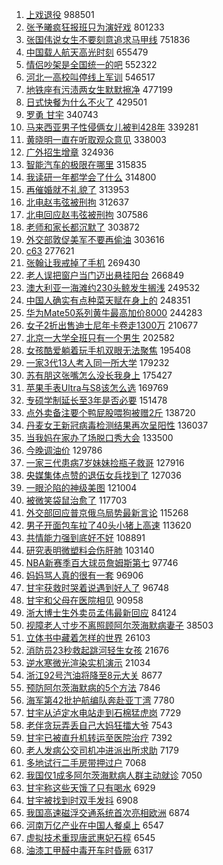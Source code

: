 1. [上戏退役](https://s.weibo.com//weibo?q=%23%E4%B8%8A%E6%88%8F%E9%80%80%E5%BD%B9%23&t=31&band_rank=1&Refer=top) 988501
2. [张予曦疯狂报班只为演好戏](https://s.weibo.com//weibo?q=%23%E5%BC%A0%E4%BA%88%E6%9B%A6%E7%96%AF%E7%8B%82%E6%8A%A5%E7%8F%AD%E5%8F%AA%E4%B8%BA%E6%BC%94%E5%A5%BD%E6%88%8F%23&t=31&band_rank=2&Refer=top) 801233
3. [张国伟说女生不要刻意追求马甲线](https://s.weibo.com//weibo?q=%23%E5%BC%A0%E5%9B%BD%E4%BC%9F%E8%AF%B4%E5%A5%B3%E7%94%9F%E4%B8%8D%E8%A6%81%E5%88%BB%E6%84%8F%E8%BF%BD%E6%B1%82%E9%A9%AC%E7%94%B2%E7%BA%BF%23&t=31&band_rank=1&Refer=top) 751836
4. [中国载人航天高光时刻](https://s.weibo.com//weibo?q=%23%E4%B8%AD%E5%9B%BD%E8%BD%BD%E4%BA%BA%E8%88%AA%E5%A4%A9%E9%AB%98%E5%85%89%E6%97%B6%E5%88%BB%23&t=31&band_rank=3&Refer=top) 655479
5. [情侣吵架是全国统一的吧](https://s.weibo.com//weibo?q=%23%E6%83%85%E4%BE%A3%E5%90%B5%E6%9E%B6%E6%98%AF%E5%85%A8%E5%9B%BD%E7%BB%9F%E4%B8%80%E7%9A%84%E5%90%A7%23&t=31&band_rank=5&Refer=top) 552322
6. [河北一高校叫停线上军训](https://s.weibo.com//weibo?q=%23%E6%B2%B3%E5%8C%97%E4%B8%80%E9%AB%98%E6%A0%A1%E5%8F%AB%E5%81%9C%E7%BA%BF%E4%B8%8A%E5%86%9B%E8%AE%AD%23&t=31&band_rank=5&Refer=top) 546517
7. [地铁座有污渍两女生默默擦净](https://s.weibo.com//weibo?q=%23%E5%9C%B0%E9%93%81%E5%BA%A7%E6%9C%89%E6%B1%A1%E6%B8%8D%E4%B8%A4%E5%A5%B3%E7%94%9F%E9%BB%98%E9%BB%98%E6%93%A6%E5%87%80%23&t=31&band_rank=6&Refer=top) 477199
8. [日式快餐为什么不火了](https://s.weibo.com//weibo?q=%23%E6%97%A5%E5%BC%8F%E5%BF%AB%E9%A4%90%E4%B8%BA%E4%BB%80%E4%B9%88%E4%B8%8D%E7%81%AB%E4%BA%86%23&t=31&band_rank=9&Refer=top) 429501
9. [罗勇 甘宇](https://s.weibo.com//weibo?q=%E7%BD%97%E5%8B%87%20%E7%94%98%E5%AE%87&t=31&band_rank=10&Refer=top) 340743
10. [马来西亚男子性侵俩女儿被判428年](https://s.weibo.com//weibo?q=%23%E9%A9%AC%E6%9D%A5%E8%A5%BF%E4%BA%9A%E7%94%B7%E5%AD%90%E6%80%A7%E4%BE%B5%E4%BF%A9%E5%A5%B3%E5%84%BF%E8%A2%AB%E5%88%A4428%E5%B9%B4%23&t=31&band_rank=11&Refer=top) 339281
11. [黄晓明一直在听取观众意见](https://s.weibo.com//weibo?q=%23%E9%BB%84%E6%99%93%E6%98%8E%E4%B8%80%E7%9B%B4%E5%9C%A8%E5%90%AC%E5%8F%96%E8%A7%82%E4%BC%97%E6%84%8F%E8%A7%81%23&t=31&band_rank=13&Refer=top) 338003
12. [广外招生增章](https://s.weibo.com//weibo?q=%23%E5%B9%BF%E5%A4%96%E6%8B%9B%E7%94%9F%E5%A2%9E%E7%AB%A0%23&t=31&band_rank=10&Refer=top) 324936
13. [智能汽车的极限在哪里](https://s.weibo.com//weibo?q=%23%E6%99%BA%E8%83%BD%E6%B1%BD%E8%BD%A6%E7%9A%84%E6%9E%81%E9%99%90%E5%9C%A8%E5%93%AA%E9%87%8C%23&t=31&band_rank=15&Refer=top) 315835
14. [我读研一年都学会了什么](https://s.weibo.com//weibo?q=%23%E6%88%91%E8%AF%BB%E7%A0%94%E4%B8%80%E5%B9%B4%E9%83%BD%E5%AD%A6%E4%BC%9A%E4%BA%86%E4%BB%80%E4%B9%88%23&t=31&band_rank=16&Refer=top) 314800
15. [再催婚就不礼貌了](https://s.weibo.com//weibo?q=%23%E5%86%8D%E5%82%AC%E5%A9%9A%E5%B0%B1%E4%B8%8D%E7%A4%BC%E8%B2%8C%E4%BA%86%23&t=31&band_rank=17&Refer=top) 313953
16. [北电赵韦弦被刑拘](https://s.weibo.com//weibo?q=%23%E5%8C%97%E7%94%B5%E8%B5%B5%E9%9F%A6%E5%BC%A6%E8%A2%AB%E5%88%91%E6%8B%98%23&t=31&band_rank=13&Refer=top) 312637
17. [北电回应赵韦弦被刑拘](https://s.weibo.com//weibo?q=%23%E5%8C%97%E7%94%B5%E5%9B%9E%E5%BA%94%E8%B5%B5%E9%9F%A6%E5%BC%A6%E8%A2%AB%E5%88%91%E6%8B%98%23&t=31&band_rank=15&Refer=top) 307586
18. [老师和家长都沉默了](https://s.weibo.com//weibo?q=%23%E8%80%81%E5%B8%88%E5%92%8C%E5%AE%B6%E9%95%BF%E9%83%BD%E6%B2%89%E9%BB%98%E4%BA%86%23&t=31&band_rank=18&Refer=top) 303872
19. [外交部敦促美军不要再偷油](https://s.weibo.com//weibo?q=%23%E5%A4%96%E4%BA%A4%E9%83%A8%E6%95%A6%E4%BF%83%E7%BE%8E%E5%86%9B%E4%B8%8D%E8%A6%81%E5%86%8D%E5%81%B7%E6%B2%B9%23&t=31&band_rank=19&Refer=top) 303616
20. [c63](https://s.weibo.com//weibo?q=c63&t=31&band_rank=18&Refer=top) 277621
21. [张翰让我戒掉了手机](https://s.weibo.com//weibo?q=%23%E5%BC%A0%E7%BF%B0%E8%AE%A9%E6%88%91%E6%88%92%E6%8E%89%E4%BA%86%E6%89%8B%E6%9C%BA%23&t=31&band_rank=21&Refer=top) 269430
22. [老人误把窗户当门迈出悬挂阳台](https://s.weibo.com//weibo?q=%23%E8%80%81%E4%BA%BA%E8%AF%AF%E6%8A%8A%E7%AA%97%E6%88%B7%E5%BD%93%E9%97%A8%E8%BF%88%E5%87%BA%E6%82%AC%E6%8C%82%E9%98%B3%E5%8F%B0%23&t=31&band_rank=4&Refer=top) 266849
23. [澳大利亚一海滩约230头鲸发生搁浅](https://s.weibo.com//weibo?q=%23%E6%BE%B3%E5%A4%A7%E5%88%A9%E4%BA%9A%E4%B8%80%E6%B5%B7%E6%BB%A9%E7%BA%A6230%E5%A4%B4%E9%B2%B8%E5%8F%91%E7%94%9F%E6%90%81%E6%B5%85%23&t=31&band_rank=6&Refer=top) 249532
24. [中国人确实有点种菜天赋在身上的](https://s.weibo.com//weibo?q=%23%E4%B8%AD%E5%9B%BD%E4%BA%BA%E7%A1%AE%E5%AE%9E%E6%9C%89%E7%82%B9%E7%A7%8D%E8%8F%9C%E5%A4%A9%E8%B5%8B%E5%9C%A8%E8%BA%AB%E4%B8%8A%E7%9A%84%23&t=31&band_rank=7&Refer=top) 248351
25. [华为Mate50系列黄牛最高加价8000](https://s.weibo.com//weibo?q=%23%E5%8D%8E%E4%B8%BAMate50%E7%B3%BB%E5%88%97%E9%BB%84%E7%89%9B%E6%9C%80%E9%AB%98%E5%8A%A0%E4%BB%B78000%23&t=31&band_rank=20&Refer=top) 244283
26. [女子2折出售迪士尼年卡卷走1300万](https://s.weibo.com//weibo?q=%23%E5%A5%B3%E5%AD%902%E6%8A%98%E5%87%BA%E5%94%AE%E8%BF%AA%E5%A3%AB%E5%B0%BC%E5%B9%B4%E5%8D%A1%E5%8D%B7%E8%B5%B01300%E4%B8%87%23&t=31&band_rank=25&Refer=top) 210677
27. [北京一大学全班只有一个男生](https://s.weibo.com//weibo?q=%23%E5%8C%97%E4%BA%AC%E4%B8%80%E5%A4%A7%E5%AD%A6%E5%85%A8%E7%8F%AD%E5%8F%AA%E6%9C%89%E4%B8%80%E4%B8%AA%E7%94%B7%E7%94%9F%23&t=31&band_rank=27&Refer=top) 202582
28. [女孩酷爱躺着玩手机双眼无法聚焦](https://s.weibo.com//weibo?q=%23%E5%A5%B3%E5%AD%A9%E9%85%B7%E7%88%B1%E8%BA%BA%E7%9D%80%E7%8E%A9%E6%89%8B%E6%9C%BA%E5%8F%8C%E7%9C%BC%E6%97%A0%E6%B3%95%E8%81%9A%E7%84%A6%23&t=31&band_rank=29&Refer=top) 195408
29. [一家3代13人考入同一所大学](https://s.weibo.com//weibo?q=%23%E4%B8%80%E5%AE%B63%E4%BB%A313%E4%BA%BA%E8%80%83%E5%85%A5%E5%90%8C%E4%B8%80%E6%89%80%E5%A4%A7%E5%AD%A6%23&t=31&band_rank=30&Refer=top) 179232
30. [苏有朋这张嘴怎么没长我身上](https://s.weibo.com//weibo?q=%23%E8%8B%8F%E6%9C%89%E6%9C%8B%E8%BF%99%E5%BC%A0%E5%98%B4%E6%80%8E%E4%B9%88%E6%B2%A1%E9%95%BF%E6%88%91%E8%BA%AB%E4%B8%8A%23&t=31&band_rank=31&Refer=top) 175427
31. [苹果手表Ultra与S8该怎么选](https://s.weibo.com//weibo?q=%23%E8%8B%B9%E6%9E%9C%E6%89%8B%E8%A1%A8Ultra%E4%B8%8ES8%E8%AF%A5%E6%80%8E%E4%B9%88%E9%80%89%23&t=31&band_rank=33&Refer=top) 169769
32. [专硕学制延长至3年是否必要](https://s.weibo.com//weibo?q=%23%E4%B8%93%E7%A1%95%E5%AD%A6%E5%88%B6%E5%BB%B6%E9%95%BF%E8%87%B33%E5%B9%B4%E6%98%AF%E5%90%A6%E5%BF%85%E8%A6%81%23&t=31&band_rank=35&Refer=top) 151478
33. [点外卖备注要个鸭屁股喂狗被赠2斤](https://s.weibo.com//weibo?q=%23%E7%82%B9%E5%A4%96%E5%8D%96%E5%A4%87%E6%B3%A8%E8%A6%81%E4%B8%AA%E9%B8%AD%E5%B1%81%E8%82%A1%E5%96%82%E7%8B%97%E8%A2%AB%E8%B5%A02%E6%96%A4%23&t=31&band_rank=36&Refer=top) 138720
34. [丹麦女王新冠病毒检测结果再次呈阳性](https://s.weibo.com//weibo?q=%23%E4%B8%B9%E9%BA%A6%E5%A5%B3%E7%8E%8B%E6%96%B0%E5%86%A0%E7%97%85%E6%AF%92%E6%A3%80%E6%B5%8B%E7%BB%93%E6%9E%9C%E5%86%8D%E6%AC%A1%E5%91%88%E9%98%B3%E6%80%A7%23&t=31&band_rank=37&Refer=top) 136037
35. [当我妈在家办了场脱口秀大会](https://s.weibo.com//weibo?q=%23%E5%BD%93%E6%88%91%E5%A6%88%E5%9C%A8%E5%AE%B6%E5%8A%9E%E4%BA%86%E5%9C%BA%E8%84%B1%E5%8F%A3%E7%A7%80%E5%A4%A7%E4%BC%9A%23&t=31&band_rank=38&Refer=top) 133500
36. [今晚调油价](https://s.weibo.com//weibo?q=%23%E4%BB%8A%E6%99%9A%E8%B0%83%E6%B2%B9%E4%BB%B7%23&t=31&band_rank=39&Refer=top) 129786
37. [一家三代患病7岁妹妹捡瓶子救哥](https://s.weibo.com//weibo?q=%E4%B8%80%E5%AE%B6%E4%B8%89%E4%BB%A3%E6%82%A3%E7%97%857%E5%B2%81%E5%A6%B9%E5%A6%B9%E6%8D%A1%E7%93%B6%E5%AD%90%E6%95%91%E5%93%A5&t=31&band_rank=12&Refer=top) 127916
38. [央媒集体点赞的退伍女兵找到了](https://s.weibo.com//weibo?q=%23%E5%A4%AE%E5%AA%92%E9%9B%86%E4%BD%93%E7%82%B9%E8%B5%9E%E7%9A%84%E9%80%80%E4%BC%8D%E5%A5%B3%E5%85%B5%E6%89%BE%E5%88%B0%E4%BA%86%23&t=31&band_rank=13&Refer=top) 127036
39. [一眼沦陷的神级美图](https://s.weibo.com//weibo?q=%23%E4%B8%80%E7%9C%BC%E6%B2%A6%E9%99%B7%E7%9A%84%E7%A5%9E%E7%BA%A7%E7%BE%8E%E5%9B%BE%23&t=31&band_rank=41&Refer=top) 121004
40. [被微笑袋鼠治愈了](https://s.weibo.com//weibo?q=%23%E8%A2%AB%E5%BE%AE%E7%AC%91%E8%A2%8B%E9%BC%A0%E6%B2%BB%E6%84%88%E4%BA%86%23&t=31&band_rank=43&Refer=top) 117703
41. [外交部回应普京俄乌局势最新言论](https://s.weibo.com//weibo?q=%23%E5%A4%96%E4%BA%A4%E9%83%A8%E5%9B%9E%E5%BA%94%E6%99%AE%E4%BA%AC%E4%BF%84%E4%B9%8C%E5%B1%80%E5%8A%BF%E6%9C%80%E6%96%B0%E8%A8%80%E8%AE%BA%23&t=31&band_rank=44&Refer=top) 115268
42. [男子开面包车拉了40头小猪上高速](https://s.weibo.com//weibo?q=%23%E7%94%B7%E5%AD%90%E5%BC%80%E9%9D%A2%E5%8C%85%E8%BD%A6%E6%8B%89%E4%BA%8640%E5%A4%B4%E5%B0%8F%E7%8C%AA%E4%B8%8A%E9%AB%98%E9%80%9F%23&t=31&band_rank=45&Refer=top) 113620
43. [共情能力强到底好不好](https://s.weibo.com//weibo?q=%23%E5%85%B1%E6%83%85%E8%83%BD%E5%8A%9B%E5%BC%BA%E5%88%B0%E5%BA%95%E5%A5%BD%E4%B8%8D%E5%A5%BD%23&t=31&band_rank=46&Refer=top) 108891
44. [研究表明微塑料会伤肝肺](https://s.weibo.com//weibo?q=%23%E7%A0%94%E7%A9%B6%E8%A1%A8%E6%98%8E%E5%BE%AE%E5%A1%91%E6%96%99%E4%BC%9A%E4%BC%A4%E8%82%9D%E8%82%BA%23&t=31&band_rank=19&Refer=top) 103140
45. [NBA新赛季百大球员詹姆斯第七](https://s.weibo.com//weibo?q=%23NBA%E6%96%B0%E8%B5%9B%E5%AD%A3%E7%99%BE%E5%A4%A7%E7%90%83%E5%91%98%E8%A9%B9%E5%A7%86%E6%96%AF%E7%AC%AC%E4%B8%83%23&t=31&band_rank=47&Refer=top) 97746
46. [妈妈骂人真的很有一套](https://s.weibo.com//weibo?q=%23%E5%A6%88%E5%A6%88%E9%AA%82%E4%BA%BA%E7%9C%9F%E7%9A%84%E5%BE%88%E6%9C%89%E4%B8%80%E5%A5%97%23&t=31&band_rank=48&Refer=top) 96906
47. [甘宇获救时哭着说遇到好人了](https://s.weibo.com//weibo?q=%23%E7%94%98%E5%AE%87%E8%8E%B7%E6%95%91%E6%97%B6%E5%93%AD%E7%9D%80%E8%AF%B4%E9%81%87%E5%88%B0%E5%A5%BD%E4%BA%BA%E4%BA%86%23&t=31&band_rank=49&Refer=top) 96748
48. [甘宇和父母在医院相见](https://s.weibo.com//weibo?q=%23%E7%94%98%E5%AE%87%E5%92%8C%E7%88%B6%E6%AF%8D%E5%9C%A8%E5%8C%BB%E9%99%A2%E7%9B%B8%E8%A7%81%23&t=31&band_rank=50&Refer=top) 90958
49. [浙大博士生外卖员孟伟最新回应](https://s.weibo.com//weibo?q=%23%E6%B5%99%E5%A4%A7%E5%8D%9A%E5%A3%AB%E7%94%9F%E5%A4%96%E5%8D%96%E5%91%98%E5%AD%9F%E4%BC%9F%E6%9C%80%E6%96%B0%E5%9B%9E%E5%BA%94%23&t=31&band_rank=23&Refer=top) 84124
50. [视障老人寸步不离照顾阿尔茨海默病妻子](https://s.weibo.com//weibo?q=%23%E8%A7%86%E9%9A%9C%E8%80%81%E4%BA%BA%E5%AF%B8%E6%AD%A5%E4%B8%8D%E7%A6%BB%E7%85%A7%E9%A1%BE%E9%98%BF%E5%B0%94%E8%8C%A8%E6%B5%B7%E9%BB%98%E7%97%85%E5%A6%BB%E5%AD%90%23&t=31&band_rank=42&Refer=top) 38503
51. [立体书中藏着怎样的世界](https://s.weibo.com//weibo?q=%23%E7%AB%8B%E4%BD%93%E4%B9%A6%E4%B8%AD%E8%97%8F%E7%9D%80%E6%80%8E%E6%A0%B7%E7%9A%84%E4%B8%96%E7%95%8C%23&t=31&band_rank=17&Refer=top) 26103
52. [消防员23秒救起跳河轻生女孩](https://s.weibo.com//weibo?q=%23%E6%B6%88%E9%98%B2%E5%91%9823%E7%A7%92%E6%95%91%E8%B5%B7%E8%B7%B3%E6%B2%B3%E8%BD%BB%E7%94%9F%E5%A5%B3%E5%AD%A9%23&t=31&band_rank=48&Refer=top) 21676
53. [逆水寒微光渲染实机演示](https://s.weibo.com//weibo?q=%23%E9%80%86%E6%B0%B4%E5%AF%92%E5%BE%AE%E5%85%89%E6%B8%B2%E6%9F%93%E5%AE%9E%E6%9C%BA%E6%BC%94%E7%A4%BA%23&t=31&band_rank=49&Refer=top) 21034
54. [浙江92号汽油将降至8元大关](https://s.weibo.com//weibo?q=%23%E6%B5%99%E6%B1%9F92%E5%8F%B7%E6%B1%BD%E6%B2%B9%E5%B0%86%E9%99%8D%E8%87%B38%E5%85%83%E5%A4%A7%E5%85%B3%23&t=31&band_rank=43&Refer=top) 8677
55. [预防阿尔茨海默病的5个方法](https://s.weibo.com//weibo?q=%23%E9%A2%84%E9%98%B2%E9%98%BF%E5%B0%94%E8%8C%A8%E6%B5%B7%E9%BB%98%E7%97%85%E7%9A%845%E4%B8%AA%E6%96%B9%E6%B3%95%23&t=31&band_rank=50&Refer=top) 7846
56. [海军第42批护航编队奔赴亚丁湾](https://s.weibo.com//weibo?q=%E6%B5%B7%E5%86%9B%E7%AC%AC42%E6%89%B9%E6%8A%A4%E8%88%AA%E7%BC%96%E9%98%9F%E5%A5%94%E8%B5%B4%E4%BA%9A%E4%B8%81%E6%B9%BE&t=31&band_rank=48&Refer=top) 7780
57. [甘宇从泸定水电站走到石棉猛虎岗](https://s.weibo.com//weibo?q=%23%E7%94%98%E5%AE%87%E4%BB%8E%E6%B3%B8%E5%AE%9A%E6%B0%B4%E7%94%B5%E7%AB%99%E8%B5%B0%E5%88%B0%E7%9F%B3%E6%A3%89%E7%8C%9B%E8%99%8E%E5%B2%97%23&t=31&band_rank=46&Refer=top) 7729
58. [老伴贪玩弄丢自己大妈狂擂大爷](https://s.weibo.com//weibo?q=%23%E8%80%81%E4%BC%B4%E8%B4%AA%E7%8E%A9%E5%BC%84%E4%B8%A2%E8%87%AA%E5%B7%B1%E5%A4%A7%E5%A6%88%E7%8B%82%E6%93%82%E5%A4%A7%E7%88%B7%23&t=31&band_rank=49&Refer=top) 7543
59. [甘宇已被直升机转运至医院治疗](https://s.weibo.com//weibo?q=%23%E7%94%98%E5%AE%87%E5%B7%B2%E8%A2%AB%E7%9B%B4%E5%8D%87%E6%9C%BA%E8%BD%AC%E8%BF%90%E8%87%B3%E5%8C%BB%E9%99%A2%E6%B2%BB%E7%96%97%23&t=31&band_rank=48&Refer=top) 7392
60. [老人发病公交司机冲进派出所求助](https://s.weibo.com//weibo?q=%23%E8%80%81%E4%BA%BA%E5%8F%91%E7%97%85%E5%85%AC%E4%BA%A4%E5%8F%B8%E6%9C%BA%E5%86%B2%E8%BF%9B%E6%B4%BE%E5%87%BA%E6%89%80%E6%B1%82%E5%8A%A9%23&t=31&band_rank=47&Refer=top) 7179
61. [多地试行二手房带押过户](https://s.weibo.com//weibo?q=%23%E5%A4%9A%E5%9C%B0%E8%AF%95%E8%A1%8C%E4%BA%8C%E6%89%8B%E6%88%BF%E5%B8%A6%E6%8A%BC%E8%BF%87%E6%88%B7%23&t=31&band_rank=48&Refer=top) 7068
62. [我国仅1成多阿尔茨海默病人群主动就诊](https://s.weibo.com//weibo?q=%23%E6%88%91%E5%9B%BD%E4%BB%851%E6%88%90%E5%A4%9A%E9%98%BF%E5%B0%94%E8%8C%A8%E6%B5%B7%E9%BB%98%E7%97%85%E4%BA%BA%E7%BE%A4%E4%B8%BB%E5%8A%A8%E5%B0%B1%E8%AF%8A%23&t=31&band_rank=48&Refer=top) 7050
63. [甘宇称这些天饿了只有喝水](https://s.weibo.com//weibo?q=%23%E7%94%98%E5%AE%87%E7%A7%B0%E8%BF%99%E4%BA%9B%E5%A4%A9%E9%A5%BF%E4%BA%86%E5%8F%AA%E6%9C%89%E5%96%9D%E6%B0%B4%23&t=31&band_rank=49&Refer=top) 6929
64. [甘宇被找到时双手发抖](https://s.weibo.com//weibo?q=%23%E7%94%98%E5%AE%87%E8%A2%AB%E6%89%BE%E5%88%B0%E6%97%B6%E5%8F%8C%E6%89%8B%E5%8F%91%E6%8A%96%23&t=31&band_rank=48&Refer=top) 6908
65. [我国高速磁浮交通系统首次亮相欧洲](https://s.weibo.com//weibo?q=%23%E6%88%91%E5%9B%BD%E9%AB%98%E9%80%9F%E7%A3%81%E6%B5%AE%E4%BA%A4%E9%80%9A%E7%B3%BB%E7%BB%9F%E9%A6%96%E6%AC%A1%E4%BA%AE%E7%9B%B8%E6%AC%A7%E6%B4%B2%23&t=31&band_rank=50&Refer=top) 6874
66. [河南万亿产业在中国人餐桌上](https://s.weibo.com//weibo?q=%23%E6%B2%B3%E5%8D%97%E4%B8%87%E4%BA%BF%E4%BA%A7%E4%B8%9A%E5%9C%A8%E4%B8%AD%E5%9B%BD%E4%BA%BA%E9%A4%90%E6%A1%8C%E4%B8%8A%23&t=31&band_rank=49&Refer=top) 6547
67. [虚拟技术重现唐武惠妃石椁](https://s.weibo.com//weibo?q=%23%E8%99%9A%E6%8B%9F%E6%8A%80%E6%9C%AF%E9%87%8D%E7%8E%B0%E5%94%90%E6%AD%A6%E6%83%A0%E5%A6%83%E7%9F%B3%E6%A4%81%23&t=31&band_rank=49&Refer=top) 6545
68. [油漆工甲醛中毒开车时昏厥](https://s.weibo.com//weibo?q=%23%E6%B2%B9%E6%BC%86%E5%B7%A5%E7%94%B2%E9%86%9B%E4%B8%AD%E6%AF%92%E5%BC%80%E8%BD%A6%E6%97%B6%E6%98%8F%E5%8E%A5%23&t=31&band_rank=50&Refer=top) 6317

